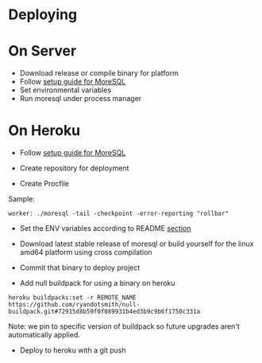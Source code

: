 Deploying
=

On Server
==

* Download release or compile binary for platform
* Follow [setup guide for MoreSQL](/README/#quickstart)
* Set environmental variables
* Run moresql under process manager


On Heroku
==

* Follow [setup guide for MoreSQL](/README/#quickstart)

* Create repository for deployment

* Create Procfile

Sample:
```
worker: ./moresql -tail -checkpoint -error-reporting "rollbar"
```

* Set the ENV variables according to README [section](/README/#environmental-variables-used-in-moresql)

* Download latest stable release of moresql or build yourself for the linux amd64 platform using cross compilation

* Commit that binary to deploy project

* Add null buildpack for using a binary on heroku

```
heroku buildpacks:set -r REMOTE_NAME https://github.com/ryandotsmith/null-buildpack.git#72915d8b59f0f089931b4ed3b9c9b6f1750c331a
```

Note: we pin to specific version of buildpack so future upgrades aren't automatically applied.

* Deploy to heroku with a git push

